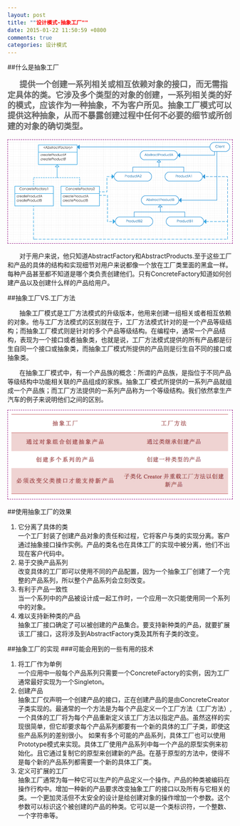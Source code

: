 ```yaml
---
layout: post
title: ""设计模式-抽象工厂""
date: 2015-01-22 11:50:59 +0800
comments: true
categories: 设计模式
---
```

##什么是抽象工厂
<p style="color:#666666;font-weight:bold;font-size:18px;line-height: 130%;text-indent:20pt">
提供一个创建一系列相关或相互依赖对象的接口，而无需指定具体的类。它涉及多个类型的对象的创建，一系列相关类的好的模式，应该作为一种抽象，不为客户所见。抽象工厂模式可以提供这种抽象，从而不暴露创建过程中任何不必要的细节或所创建的对象的确切类型。
</p>
<div style="text-align:center">
<img src = "/images/抽象工厂类图.png" style = "border:1px dashed #930f83;align:center"/>
</div>
<p style = "text-indent:20pt;">对于用户来说，他只知道AbstractFactory和AbstractProducts.至于这些工厂和产品的具体的结构和实现细节对用户来说都像一个放在工厂类里面的黑盒一样。每种产品甚至都不知道是哪个类负责创建他们。只有ConcreteFactory知道如何创建产品以及创建什么样的产品给用户。

##抽象工厂VS.工厂方法
<p style = "text-indent:20pt;">抽象工厂模式是工厂方法模式的升级版本，他用来创建一组相关或者相互依赖的对象。他与工厂方法模式的区别就在于，工厂方法模式针对的是一个产品等级结构；而抽象工厂模式则是针对的多个产品等级结构。在编程中，通常一个产品结构，表现为一个接口或者抽象类，也就是说，工厂方法模式提供的所有产品都是衍生自同一个接口或抽象类，而抽象工厂模式所提供的产品则是衍生自不同的接口或抽象类。

<p style = "text-indent:20pt;">在抽象工厂模式中，有一个产品族的概念：所谓的产品族，是指位于不同产品等级结构中功能相关联的产品组成的家族。抽象工厂模式所提供的一系列产品就组成一个产品族；而工厂方法提供的一系列产品称为一个等级结构。我们依然拿生产汽车的例子来说明他们之间的区别。
<div style="text-align:center">
<img src = "/images/抽象工厂VS.工厂方法.png" style = "border:1px dashed #930f83;align:center"/>
</div>


##使用抽象工厂的效果
<ol>
<li> 它分离了具体的类</li>
一个工厂封装了创建产品对象的责任和过程，它将客户与类的实现分离。客户通过抽象接口操作实例。产品的类名也在具体工厂的实现中被分离，他们不出现在客户代码中。
<li>易于交换产品系列</li>
改变具体的工厂即可以使用不同的产品配置，因为一个抽象工厂创建了一个完整的产品系列，所以整个产品系列会立刻改变。
<li>有利于产品一致性</li>
当一个系列中的产品被设计成一起工作时，一个应用一次只能使用同一个系列中的对象。
<li>难以支持新种类的产品</li>
抽象工厂接口确定了可以被创建的产品集合。要支持新种类的产品，就要扩展该工厂接口，这将涉及到AbstractFactory类及其所有子类的改变。
</ol>


##抽象工厂的实现
###可能会用到的一些有用的技术
<ol>
<li>将工厂作为单例</li>
一个应用中一般每个产品系列只需要一个ConcreteFactory的实例，因为工厂通常最好实现为一个Singleton。
<li>创建产品</li>
抽象工厂仅声明一个创建产品的接口，正在创建产品的是由ConcreteCreator子类实现的。最通常的一个方法是为每个产品定义一个工厂方法（工厂方法）,一个具体的工厂将为每个产品重新定义该工厂方法以指定产品。虽然这样的实现很简单，但它却要求每个产品系列都要有一个新的具体的工厂子类，即使这些产品系列的差别很小。
如果有多个可能的产品系列，具体工厂也可以使用Prototype模式来实现。具体工厂使用产品系列中每一个产品的原型实例来初始化。且它通过复制它的原型来创建新的产品。在基于原型的方法中，使得不是每个新的产品系列都需要一个新的具体工厂类。
<li>定义可扩展的工厂</li>
抽象工厂通常为每一种它可以生产的产品定义一个操作。产品的种类被编码在操作行构中。增加一种新的产品要求改变抽象工厂的接口以及所有与它相关的类。一个更加灵活但不太安全的设计是给创建对象的操作增加一个参数。这个参数可以标识这个被创建的产品的种类。它可以是一个类标识符，一个整数、一个字符串等。
</ol>


